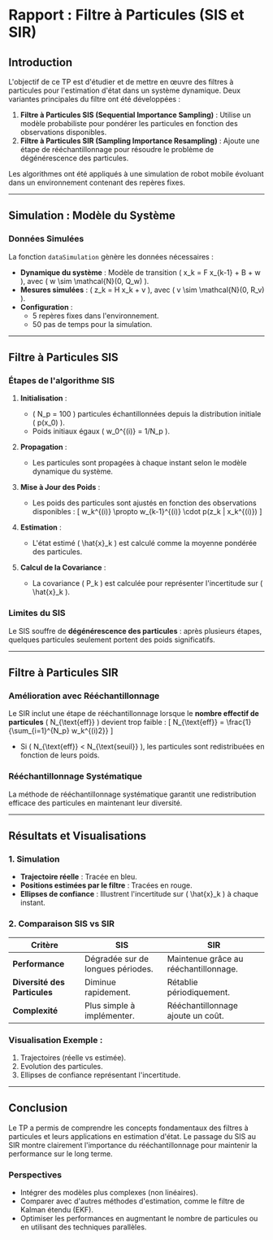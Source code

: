 
# Rapport : Filtre à Particules (SIS et SIR)

## **Introduction**
L'objectif de ce TP est d'étudier et de mettre en œuvre des filtres à particules pour l'estimation d'état dans un système dynamique. Deux variantes principales du filtre ont été développées :
1. **Filtre à Particules SIS (Sequential Importance Sampling)** : Utilise un modèle probabiliste pour pondérer les particules en fonction des observations disponibles.
2. **Filtre à Particules SIR (Sampling Importance Resampling)** : Ajoute une étape de rééchantillonnage pour résoudre le problème de dégénérescence des particules.

Les algorithmes ont été appliqués à une simulation de robot mobile évoluant dans un environnement contenant des repères fixes.

---

## **Simulation : Modèle du Système**

### **Données Simulées**
La fonction `dataSimulation` gènère les données nécessaires :
- **Dynamique du système** : Modèle de transition \( x_k = F x_{k-1} + B + w \), avec \( w \sim \mathcal{N}(0, Q_w) \).
- **Mesures simulées** : \( z_k = H x_k + v \), avec \( v \sim \mathcal{N}(0, R_v) \).
- **Configuration** :
  - 5 repères fixes dans l'environnement.
  - 50 pas de temps pour la simulation.

---

## **Filtre à Particules SIS**

### **Étapes de l'algorithme SIS**
1. **Initialisation** :
   - \( N_p = 100 \) particules échantillonnées depuis la distribution initiale \( p(x_0) \).
   - Poids initiaux égaux \( w_0^{(i)} = 1/N_p \).
   
2. **Propagation** :
   - Les particules sont propagées à chaque instant selon le modèle dynamique du système.

3. **Mise à Jour des Poids** :
   - Les poids des particules sont ajustés en fonction des observations disponibles :
     \[
     w_k^{(i)} \propto w_{k-1}^{(i)} \cdot p(z_k | x_k^{(i)})
     \]

4. **Estimation** :
   - L'état estimé \( \hat{x}_k \) est calculé comme la moyenne pondérée des particules.

5. **Calcul de la Covariance** :
   - La covariance \( P_k \) est calculée pour représenter l'incertitude sur \( \hat{x}_k \).

### **Limites du SIS**
Le SIS souffre de **dégénérescence des particules** : après plusieurs étapes, quelques particules seulement portent des poids significatifs.

---

## **Filtre à Particules SIR**

### **Amélioration avec Rééchantillonnage**
Le SIR inclut une étape de rééchantillonnage lorsque le **nombre effectif de particules** \( N_{\text{eff}} \) devient trop faible :
\[
N_{\text{eff}} = \frac{1}{\sum_{i=1}^{N_p} w_k^{(i)2}}
\]
- Si \( N_{\text{eff}} < N_{\text{seuil}} \), les particules sont redistribuées en fonction de leurs poids.

### **Rééchantillonnage Systématique**
La méthode de rééchantillonnage systématique garantit une redistribution efficace des particules en maintenant leur diversité.

---

## **Résultats et Visualisations**

### **1. Simulation**
- **Trajectoire réelle** : Tracée en bleu.
- **Positions estimées par le filtre** : Tracées en rouge.
- **Ellipses de confiance** : Illustrent l'incertitude sur \( \hat{x}_k \) à chaque instant.

### **2. Comparaison SIS vs SIR**
| Critère                     | SIS                                  | SIR                                      |
|-----------------------------|--------------------------------------|------------------------------------------|
| **Performance**              | Dégradée sur de longues périodes.   | Maintenue grâce au rééchantillonnage.   |
| **Diversité des Particules** | Diminue rapidement.                 | Rétablie périodiquement.                |
| **Complexité**               | Plus simple à implémenter.          | Rééchantillonnage ajoute un coût.       |

### **Visualisation Exemple** :
1. Trajectoires (réelle vs estimée).
2. Evolution des particules.
3. Ellipses de confiance représentant l'incertitude.

---

## **Conclusion**
Le TP a permis de comprendre les concepts fondamentaux des filtres à particules et leurs applications en estimation d'état. Le passage du SIS au SIR montre clairement l'importance du rééchantillonnage pour maintenir la performance sur le long terme.

### **Perspectives**
- Intégrer des modèles plus complexes (non linéaires).
- Comparer avec d'autres méthodes d'estimation, comme le filtre de Kalman étendu (EKF).
- Optimiser les performances en augmentant le nombre de particules ou en utilisant des techniques parallèles.

<!--stackedit_data:
eyJoaXN0b3J5IjpbMTQ1NjgxNjUxMiwxMDQ3MzE5OTY1XX0=
-->